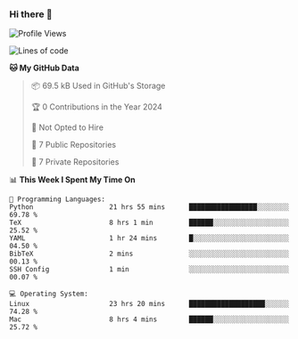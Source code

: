 ### Hi there 👋

<!--
**huayuan4396/huayuan4396** is a ✨ _special_ ✨ repository because its `README.md` (this file) appears on your GitHub profile.

Here are some ideas to get you started:

- 🔭 I’m currently working on ...
- 🌱 I’m currently learning ...
- 👯 I’m looking to collaborate on ...
- 🤔 I’m looking for help with ...
- 💬 Ask me about ...
- 📫 How to reach me: ...
- 😄 Pronouns: ...
- ⚡ Fun fact: ...
-->

<!--START_SECTION:waka-->
![Profile Views](http://img.shields.io/badge/Profile%20Views-0-blue)

![Lines of code](https://img.shields.io/badge/From%20Hello%20World%20I%27ve%20Written-5.6%20thousand%20lines%20of%20code-blue)

**🐱 My GitHub Data** 

> 📦 69.5 kB Used in GitHub's Storage 
 > 
> 🏆 0 Contributions in the Year 2024
 > 
> 🚫 Not Opted to Hire
 > 
> 📜 7 Public Repositories 
 > 
> 🔑 7 Private Repositories 
 > 
📊 **This Week I Spent My Time On** 

```text
💬 Programming Languages: 
Python                   21 hrs 55 mins      █████████████████░░░░░░░░   69.78 % 
TeX                      8 hrs 1 min         ██████░░░░░░░░░░░░░░░░░░░   25.52 % 
YAML                     1 hr 24 mins        █░░░░░░░░░░░░░░░░░░░░░░░░   04.50 % 
BibTeX                   2 mins              ░░░░░░░░░░░░░░░░░░░░░░░░░   00.13 % 
SSH Config               1 min               ░░░░░░░░░░░░░░░░░░░░░░░░░   00.07 % 

💻 Operating System: 
Linux                    23 hrs 20 mins      ███████████████████░░░░░░   74.28 % 
Mac                      8 hrs 4 mins        ██████░░░░░░░░░░░░░░░░░░░   25.72 % 
```


<!--END_SECTION:waka-->
